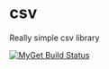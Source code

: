 # csv
Really simple csv library

[![MyGet Build Status](https://www.myget.org/BuildSource/Badge/xiu?identifier=8a75471b-4420-4dc0-9e36-99bc8538a920)](https://www.myget.org/)

